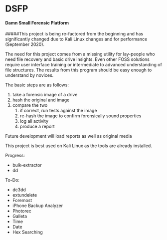 # DSFP
#### Damn Small Forensic Platform
#####This project is being re-factored from the beginning and has significantly changed due to Kali Linux changes and for performance (September 2020).

The need for this project comes from a missing utility for lay-people who need file recovery and basic drive insights. Even other FOSS solutions require user interface training or intermediate to advanced understanding of file structures. The results from this program should be easy enough to understand by novices.


The basic steps are as follows:
1. take a forensic image of a drive
1. hash the original and image
1. compare the two
    1. if correct, run tests against the image
    1. re-hash the image to confirm forensically sound properties
    1. log all activity
    1. produce a report

Future development will load reports as well as original media

This project is best used on Kali Linux as the tools are already installed.

Progress:
- bulk-extractor
- dd

To-Do:
- dc3dd
- extundelete
- Foremost
- iPhone Backup Analyzer
- Photorec
- Galleta
- Time
- Date
- Hex Searching